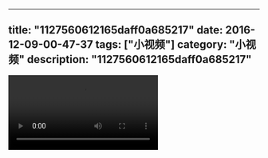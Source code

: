 
---
title: "1127560612165daff0a685217"
date: 2016-12-09-00-47-37
tags: ["小视频"]
category: "小视频"
description: "1127560612165daff0a685217"
---
<video src="http://ohtsqip0g.bkt.clouddn.com/1127560612165daff0a685217.mp4" controls="controls"></video>
